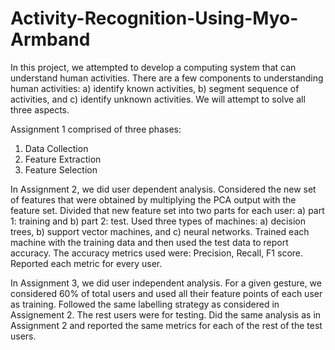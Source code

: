 # Activity-Recognition-Using-Myo-Armband


In this project, we attempted to develop a computing system that can understand human activities. There are a few components to understanding human activities: a) identify known activities, b) segment sequence of activities, and c) identify unknown activities. We will attempt to solve all three aspects. 

Assignment 1 comprised of three phases: 
1. Data Collection
2. Feature Extraction
3. Feature Selection

In Assignment 2, we did user dependent analysis. Considered the new set of features that were obtained by multiplying the PCA output with the feature set. Divided that new feature set into two parts for each user: a) part 1: training and b) part 2: test. Used three types of machines: a) decision trees, b) support vector machines, and c) neural networks. 
Trained each machine with the training data and then used the test data to report accuracy. The accuracy metrics used were:  Precision, Recall, F1 score. Reported each metric for every user.

In Assignment 3, we did user independent analysis. For a given gesture, we considered 60% of total users and used all their feature points of each user as training. Followed the same labelling strategy as considered in Assignement 2. The rest users were for testing. Did the same analysis as in Assignment 2 and reported the same metrics for each of the rest of the test users.
